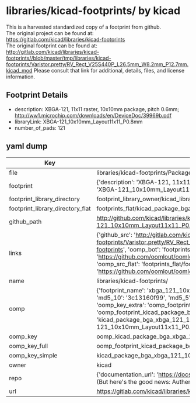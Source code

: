 # libraries/kicad-footprints/ by kicad  
This is a harvested standardized copy of a footprint from github.  
The original project can be found at:  
https://gitlab.com/kicad/libraries/kicad-footprints  
The original footprint can be found at:
http://gitlab.com/kicad/libraries/kicad-footprints//blob/master/tmp/libraries/kicad-footprints/Varistor.pretty/RV_Rect_V25S440P_L26.5mm_W8.2mm_P12.7mm.kicad_mod
Please consult that link for additional, details, files, and license information.  
## Footprint Details
* description: XBGA-121, 11x11 raster, 10x10mm package, pitch 0.6mm; http://ww1.microchip.com/downloads/en/DeviceDoc/39969b.pdf  
* libraryLink: XBGA-121_10x10mm_Layout11x11_P0.8mm  
* number_of_pads: 121  
## yaml dump  
| Key | Value |  
| --- | --- |  
| file | libraries/kicad-footprints/Package_BGA.pretty/XBGA-121_10x10mm_Layout11x11_P0.8mm.kicad_mod |  
| footprint | {'description': 'XBGA-121, 11x11 raster, 10x10mm package, pitch 0.6mm; http://ww1.microchip.com/downloads/en/DeviceDoc/39969b.pdf', 'libraryLink': 'XBGA-121_10x10mm_Layout11x11_P0.8mm', 'number_of_pads': 121} |  
| footprint_library_directory | footprint_library_owner/kicad_libraries/kicad-footprints/ |  
| footprint_library_directory_flat | footprints_flat/kicad_package_bga_xbga_121_10x10mm_layout11x11_p0_8mm/working |  
| github_path | http://github.com/kicad/libraries/kicad-footprints//blob/master/tmp/libraries/kicad-footprints/Package_BGA.pretty/XBGA-121_10x10mm_Layout11x11_P0.8mm.kicad_mod |  
| links | {'github_src': 'http://gitlab.com/kicad/libraries/kicad-footprints//blob/master/tmp/libraries/kicad-footprints/Varistor.pretty/RV_Rect_V25S440P_L26.5mm_W8.2mm_P12.7mm.kicad_mod', 'github_src_repo': 'https://gitlab.com/kicad/libraries/kicad-footprints', 'oomp_bot': 'footprints/kicad_package_bga_xbga_121_10x10mm_layout11x11_p0_8mm/working', 'oomp_bot_github': 'https://github.com/oomlout/oomlout_oomp_footprint_bot/tree/main/footprints/kicad_package_bga_xbga_121_10x10mm_layout11x11_p0_8mm/working', 'oomp_src_flat': 'footprints_flat/footprints_flat/kicad_package_bga_xbga_121_10x10mm_layout11x11_p0_8mm/working', 'oomp_src_flat_github': 'https://github.com/oomlout/oomlout_oomp_footprint_src/tree/main/footprints_flat/kicad_package_bga_xbga_121_10x10mm_layout11x11_p0_8mm/working'} |  
| name | libraries/kicad-footprints/ |  
| oomp | {'footprint_name': 'xbga_121_10x10mm_layout11x11_p0_8mm', 'library_name': 'package_bga', 'md5': '3c13160f99352a3633174b07cd5b0843', 'md5_10': '3c13160f99', 'md5_5': '3c131', 'md5_6': '3c1316', 'oomp_key': 'oomp_kicad_package_bga_xbga_121_10x10mm_layout11x11_p0_8mm', 'oomp_key_extra': 'oomp_footprint_kicad_package_bga_xbga_121_10x10mm_layout11x11_p0_8mm', 'oomp_key_full': 'oomp_footprint_kicad_package_bga_xbga_121_10x10mm_layout11x11_p0_8mm_3c1316', 'oomp_key_simple': 'kicad_package_bga_xbga_121_10x10mm_layout11x11_p0_8mm', 'original_filename': 'libraries/kicad-footprints/Package_BGA.pretty/XBGA-121_10x10mm_Layout11x11_P0.8mm.kicad_mod', 'owner_name': 'kicad'} |  
| oomp_key | oomp_kicad_package_bga_xbga_121_10x10mm_layout11x11_p0_8mm |  
| oomp_key_full | oomp_footprint_kicad_package_bga_xbga_121_10x10mm_layout11x11_p0_8mm |  
| oomp_key_simple | kicad_package_bga_xbga_121_10x10mm_layout11x11_p0_8mm |  
| owner | kicad |  
| repo | {'documentation_url': 'https://docs.github.com/rest/overview/resources-in-the-rest-api#rate-limiting', 'message': "API rate limit exceeded for 84.66.173.59. (But here's the good news: Authenticated requests get a higher rate limit. Check out the documentation for more details.)"} |  
| url | https://gitlab.com/kicad/libraries/kicad-footprints |  

